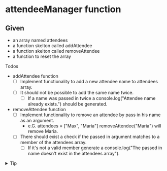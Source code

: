 # attendeeManager function

## Given

- an array named attendees
- a function skelton called addAttendee
- a function skelton called removeAttendee
- a function to reset the array

Todos

- addAttendee function
  - [ ] Implement functionality to add a new attendee name to attendees array.
  - [ ] It should not be possible to add the same name twice.
    - [ ] If a name was passed in twice a console.log("Attendee name already exists.") should be generated.
- removeAttendee function
  - [ ] Implement functionality to remove an attendee by pass in his name as an argument.
    - e.G. attendees = ["Max", "Maria"] removeAttendee("Maria") will remove Maria.
  - [ ] There should exist a check if the passed in argument matches to a member of the attendees array.
    - [ ] If it's not a valid member generate a console.log("The passed in name doesn't exist in the attendees array").

<details>
 <summary>Tip</summary>
 - [Array Splice](https://developer.mozilla.org/en-US/docs/Web/JavaScript/Reference/Global_Objects/Array/includes)
 - [Array Slice](https://developer.mozilla.org/en-US/docs/Web/JavaScript/Reference/Global_Objects/Array/slice)
 - [Array includes](https://developer.mozilla.org/en-US/docs/Web/JavaScript/Reference/Global_Objects/Array/includes)
 - [Array push](https://developer.mozilla.org/en-US/docs/Web/JavaScript/Reference/Global_Objects/Array/push)
 - [Array findIndex](https://developer.mozilla.org/en-US/docs/Web/JavaScript/Reference/Global_Objects/Array/findIndex)
</details>
